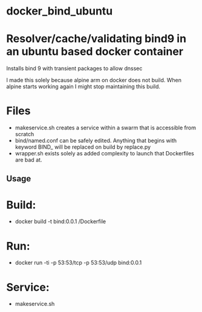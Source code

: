 # docker_bind_ubuntu

# Resolver/cache/validating bind9 in an ubuntu based docker container

Installs bind 9 with transient packages to allow dnssec

I made this solely because alpine arm on docker does not build. When alpine starts working again I might stop maintaining this build.



# Files
* makeservice.sh creates a service within a swarm that is accessible from scratch
* bind/named.conf can be safely edited. Anything that begins with keyword BIND_ will be replaced on build by replace.py
* wrapper.sh exists solely as added complexity to launch that Dockerfiles are bad at.

## Usage
# Build:
* docker build -t bind:0.0.1 <path>/Dockerfile
# Run:
* docker run -ti -p 53:53/tcp -p 53:53/udp bind:0.0.1
# Service:
* makeservice.sh
